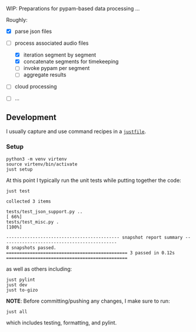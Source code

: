 WIP: Preparations for pypam-based data processing ...

Roughly:

- [x] parse json files
- [ ] process associated audio files
    - [x] iteration segment by segment
    - [x] concatenate segments for timekeeping
    - [ ] invoke pypam per segment
    - [ ] aggregate results
- [ ] cloud processing
- [ ] ...


## Development

I usually capture and use command recipes in a [`justfile`](justfile).

### Setup

```shell
python3 -m venv virtenv
source virtenv/bin/activate
just setup
```

At this point I typically run the unit tests while putting together the code:

```shell
just test
```
```text
collected 3 items

tests/test_json_support.py ..                                                                            [ 66%]
tests/test_misc.py .                                                                                     [100%]

------------------------------------------- snapshot report summary --------------------------------------------
8 snapshots passed.
============================================== 3 passed in 0.12s ==============================================
```

as well as others including:
```shell
just pylint
just dev
just to-gizo
```

**NOTE**: Before committing/pushing any changes, I make sure to run:

```shell
just all
```
which includes testing, formatting, and pylint.
